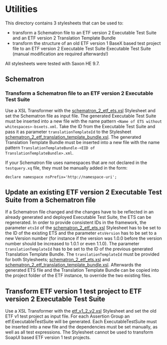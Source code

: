 # Utilities

This directory contains 3 stylesheets that can be used to:
- transform a Schematron file to an ETF version 2 Executable Test Suite and an
 ETF version 2 Translation Template Bundle
- transform the structure of an old ETF version 1 BaseX based test project file
 to an ETF version 2 Executable Test Suite
 Executable Test Suite (manual modification are required afterwards!)



All stylesheets were tested with Saxon HE 9.7.

## Schematron
### Transform a Schematron file to an ETF version 2 Executable Test Suite
Use a XSL Transformer  with the [schematron_2_etf_ets.xsl](schematron_2_etf_ets.xsl)
Stylesheet and set the Schematron file as input file.
The generated Executable Test Suite must be inserted into a new file with the
name pattern `<Name of ETS without whitespaces>-bsxets.xml`. Take the
ID from the Executable Test Suite and pass it as parameter
`translationTemplateId` to the Stylesheet
[schematron_2_etf_translation_template_bundle.xsl](schematron_2_etf_translation_template_bundle.xsl).
The generated Translation Template Bundle must be inserted into a new file with
the name pattern
`TranslationTemplateBundle-<EID of TranslationTemplateBundle>.xml`.

If your Schematron file uses namespaces that are not declared in the
`testquery.xq` file, they must be manually added in the form:

`declare namespace nsPrefix='http://namespace-uri';`


## Update an existing  ETF version 2 Executable Test Suite from a Schematron file
If a Schematron file changed and the changes have to be reflected in an already
generated and deployed Executable Test Suite, the ETS can be regenerated.
In order to provide consistent IDs in the framework, the parameter `etsId`
of the [schematron_2_etf_ets.xsl](schematron_2_etf_ets.xsl) Stylesheet has to
be set to the ID of the existing ETS and the parameter `etsVersion` has
to be set to a new Version number (for instance if the version was 1.0.0 before
the version number should be increased to 1.0.1 or even 1.1.0). The parameter
`translationTemplateId` has to be set to the ID of the previous generated
Translation Template Bundle. The `translationTemplateId` must be provided
for both Stylesheets; [schematron_2_etf_ets.xsl](schematron_2_etf_ets.xsl) and
[schematron_2_etf_translation_template_bundle.xsl](schematron_2_etf_translation_template_bundle.xsl). Afterwards the generated ETS file and the Translation Template Bundle can be copied into the project folder of the ETF instance, to override the two existing files.


## Transform ETF version 1 test project to ETF version 2 Executable Test Suite
Use a XSL Transformer with the [etf_v1_2_v2.xsl](etf_v1_2_v2.xsl)
Stylesheet and set the old ETF v1 test project as input file.
For each Assertion Group an etf:ExecutableTestSuite will be generated.
Each ExecutableTestSuite must be inserted into a new file and the dependencies
must be set manually, as well as all test expressions. The Stylesheet cannot
be used to transform SoapUI based ETF version 1 test projects.
